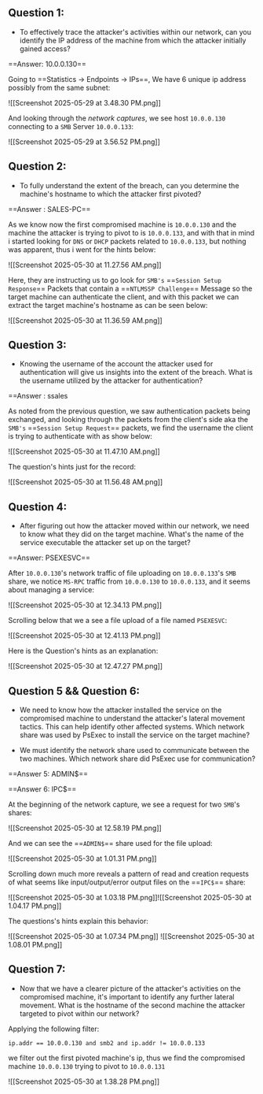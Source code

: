 ## Question 1:

- To effectively trace the attacker's activities within our network, can you identify the IP address of the machine from which the attacker initially gained access?

==Answer: 10.0.0.130==

Going to ==Statistics -> Endpoints -> IPs==, We have 6 unique ip address possibly from the same subnet:

![[Screenshot 2025-05-29 at 3.48.30 PM.png]]

And looking through the *network captures*, we see host `10.0.0.130` connecting to a `SMB` Server `10.0.0.133`:

![[Screenshot 2025-05-29 at 3.56.52 PM.png]]

## Question 2:

- To fully understand the extent of the breach, can you determine the machine's hostname to which the attacker first pivoted?

 ==Answer : SALES-PC== 

As we know now the first compromised machine is `10.0.0.130` and the machine the attacker is trying to pivot to is `10.0.0.133`, and with that in mind i started looking for `DNS` or `DHCP` packets related to `10.0.0.133`, but nothing was apparent, thus i went for the hints below:

![[Screenshot 2025-05-30 at 11.27.56 AM.png]]

Here, they are instructing us to go look for `SMB's`  ==`Session Setup Response`== Packets that contain a ==`NTLMSSP Challenge`== Message so the target machine can authenticate the client, and with this packet we can extract the target machine's hostname as can be seen below:

![[Screenshot 2025-05-30 at 11.36.59 AM.png]] 

## Question 3:

- Knowing the username of the account the attacker used for authentication will give us insights into the extent of the breach. What is the username utilized by the attacker for authentication?

 ==Answer : ssales 

As noted from the previous question, we saw authentication packets being exchanged, and looking through the packets from the client's side aka the `SMB's` ==`Session Setup Request`== packets, we find the username the client is trying to authenticate with as show below:


![[Screenshot 2025-05-30 at 11.47.10 AM.png]]

The question's hints just for the record:

![[Screenshot 2025-05-30 at 11.56.48 AM.png]]


## Question 4:

- After figuring out how the attacker moved within our network, we need to know what they did on the target machine. What's the name of the service executable the attacker set up on the target?

==Answer: PSEXESVC==

After `10.0.0.130`'s network traffic of file uploading on `10.0.0.133`'s `SMB` share, we notice `MS-RPC` traffic from `10.0.0.130` to `10.0.0.133`, and it seems about managing a service:


![[Screenshot 2025-05-30 at 12.34.13 PM.png]]


Scrolling below that we a see a file upload of a file named `PSEXESVC`:


![[Screenshot 2025-05-30 at 12.41.13 PM.png]]

Here is the Question's hints as an explanation:

![[Screenshot 2025-05-30 at 12.47.27 PM.png]]

## Question 5 && Question 6:

- We need to know how the attacker installed the service on the compromised machine to understand the attacker's lateral movement tactics. This can help identify other affected systems. Which network share was used by PsExec to install the service on the target machine?

- We must identify the network share used to communicate between the two machines. Which network share did PsExec use for communication?

==Answer 5: ADMIN$==

==Answer 6: IPC$==

At the beginning of the network capture, we see a request for two `SMB`'s shares:

![[Screenshot 2025-05-30 at 12.58.19 PM.png]]

And we can see the ==`ADMIN$`== share used for the file upload:

![[Screenshot 2025-05-30 at 1.01.31 PM.png]]

Scrolling down much more reveals a pattern of read and creation requests of what seems like input/output/error output files on the ==`IPC$`== share:

![[Screenshot 2025-05-30 at 1.03.18 PM.png]]![[Screenshot 2025-05-30 at 1.04.17 PM.png]]

The questions's hints explain this behavior:

![[Screenshot 2025-05-30 at 1.07.34 PM.png]]
![[Screenshot 2025-05-30 at 1.08.01 PM.png]]

## Question 7:

- Now that we have a clearer picture of the attacker's activities on the compromised machine, it's important to identify any further lateral movement. What is the hostname of the second machine the attacker targeted to pivot within our network?

Applying the following filter:

`ip.addr == 10.0.0.130 and smb2 and ip.addr != 10.0.0.133`

we filter out the first pivoted machine's ip, thus we find the compromised  machine `10.0.0.130`
trying to pivot to `10.0.0.131`

![[Screenshot 2025-05-30 at 1.38.28 PM.png]]